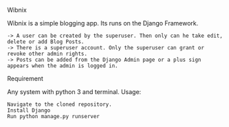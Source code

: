 Wibnix

Wibnix is a simple blogging app. Its runs on the Django Framework.

    -> A user can be created by the superuser. Then only can he take edit, delete or add Blog Posts.
    -> There is a superuser account. Only the superuser can grant or revoke other admin rights.
    -> Posts can be added from the Django Admin page or a plus sign appears when the admin is logged in.

Requirement

Any system with python 3 and terminal.
Usage:

    Navigate to the cloned repository.
    Install Django
    Run python manage.py runserver
